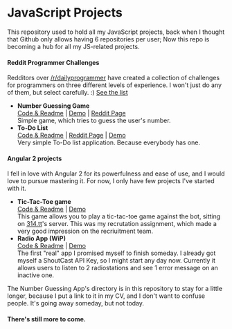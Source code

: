 # JavaScript Projects

This repository used to hold all my JavaScript projects, back when I thought that Github only allows having 6 repositories per user; Now this repo is becoming a hub for all my JS-related projects.


#### Reddit Programmer Challenges

Redditors over [/r/dailyprogrammer](https://www.reddit.com/r/dailyprogrammer/) have created a collection of challenges for programmers on three different levels of experience. I won't just do any of them, but select carefully. :) [See the list](https://www.reddit.com/r/dailyprogrammer/wiki/challenges)

- **Number Guessing Game**  
	[Code & Readme](https://github.com/EnslavedEagle/-JS-Guessing-Game) | [Demo](http://tth.patrykb.pl/NumberGuessingGame/) | [Reddit Page](https://www.reddit.com/r/dailyprogrammer/comments/pii6j/difficult_challenge_1/)  
	Simple game, which tries to guess the user's number.
- **To-Do List**  
	[Code & Readme](https://github.com/EnslavedEagle/-JS-ToDo-App) | [Reddit Page](https://www.reddit.com/r/dailyprogrammer/comments/3a64hq/20150617_challenge_219_intermediate_todo_list/) | [Demo](http://tth.patrykb.pl/reddit-daily-programmer/001/)  
	Very simple To-Do list application. Because everybody has one.


#### Angular 2 projects

I fell in love with Angular 2 for its powerfulness and ease of use, and I would love to pursue mastering it. For now, I only have few projects I've started with it.

- **Tic-Tac-Toe game**  
	[Code & Readme](https://github.com/EnslavedEagle/-NG2-TicTacToe) | [Demo](http://tth.patrykb.pl/ng2-tictactoe/)  
	This game allows you to play a tic-tac-toe game against the bot, sitting on [314.tt](http://314.tt/)'s server. This was my recrutation assignment, which made a very good impression on the recriuitment team.
- **Radio App (WiP)**  
	[Code & Readme](https://github.com/EnslavedEagle/-NG2-RadioApp) | [Demo](http://tth.patrykb.pl/ng2-radio/)  
	The first "real" app I promised myself to finish someday. I already got myself a ShoutCast API Key, so I might start any day now. Currently it allows users to listen to 2 radiostations and see 1 error message on an inactive one.


The Number Guessing App's directory is in this repository to stay for a little longer, because I put a link to it in my CV, and I don't want to confuse people. It's going away someday, but not today.

#### There's still more to come.